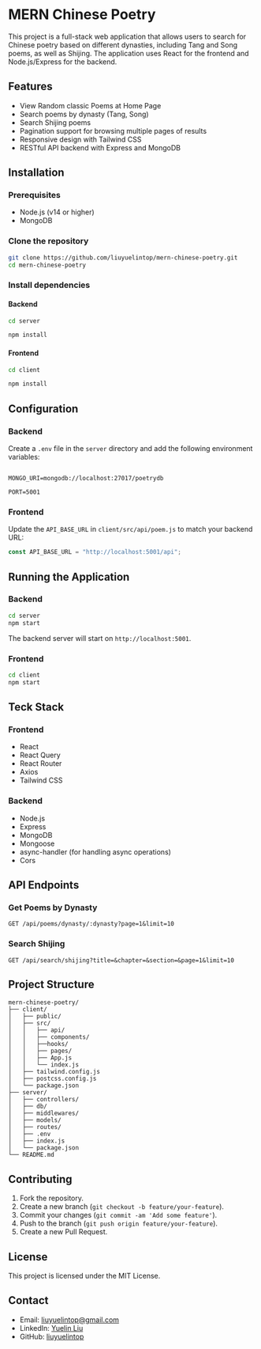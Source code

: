 # MERN Chinese Poetry

This project is a full-stack web application that allows users to search for Chinese poetry based on different dynasties, including Tang and Song poems, as well as Shijing. The application uses React for the frontend and Node.js/Express for the backend.

## Features

- View Random classic Poems at Home Page
- Search poems by dynasty (Tang, Song)
- Search Shijing poems
- Pagination support for browsing multiple pages of results
- Responsive design with Tailwind CSS
- RESTful API backend with Express and MongoDB

## Installation

### Prerequisites

- Node.js (v14 or higher)
- MongoDB

### Clone the repository

```bash
git clone https://github.com/liuyuelintop/mern-chinese-poetry.git
cd mern-chinese-poetry
```

### Install dependencies

#### Backend

```bash
cd server

npm install

```

#### Frontend

```bash
cd client

npm install

```

## Configuration

### Backend

Create a `.env` file in the `server` directory and add the following environment variables:

```env

MONGO_URI=mongodb://localhost:27017/poetrydb

PORT=5001

```

### Frontend

Update the `API_BASE_URL` in `client/src/api/poem.js` to match your backend URL:

```javascript
const API_BASE_URL = "http://localhost:5001/api";
```

## Running the Application

### Backend

```bash
cd server
npm start
```

The backend server will start on `http://localhost:5001`.

### Frontend

```bash
cd client
npm start
```

## Teck Stack

### Frontend

- React
- React Query
- React Router
- Axios
- Tailwind CSS

### Backend

- Node.js
- Express
- MongoDB
- Mongoose
- async-handler (for handling async operations)
- Cors

## API Endpoints

### Get Poems by Dynasty

```
GET /api/poems/dynasty/:dynasty?page=1&limit=10
```

### Search Shijing

```
GET /api/search/shijing?title=&chapter=&section=&page=1&limit=10
```

## Project Structure

```
mern-chinese-poetry/
├── client/
│   ├── public/
│   ├── src/
│   │   ├── api/
│   │   ├── components/
│   │   ├──hooks/
│   │   ├── pages/
│   │   ├── App.js
│   │   └── index.js
│   ├── tailwind.config.js
│   ├── postcss.config.js
│   └── package.json
├── server/
│   ├── controllers/
│   ├── db/
│   ├── middlewares/
│   ├── models/
│   ├── routes/
│   ├── .env
│   ├── index.js
│   └── package.json
└── README.md
```

## Contributing

1. Fork the repository.
2. Create a new branch (`git checkout -b feature/your-feature`).
3. Commit your changes (`git commit -am 'Add some feature'`).
4. Push to the branch (`git push origin feature/your-feature`).
5. Create a new Pull Request.

## License

This project is licensed under the MIT License.

## Contact

- Email: liuyuelintop@gmail.com
- LinkedIn: [Yuelin Liu](https://www.linkedin.com/in/yuelin-liu-867ab6259/)
- GitHub: [liuyuelintop](https://github.com/liuyuelintop)

